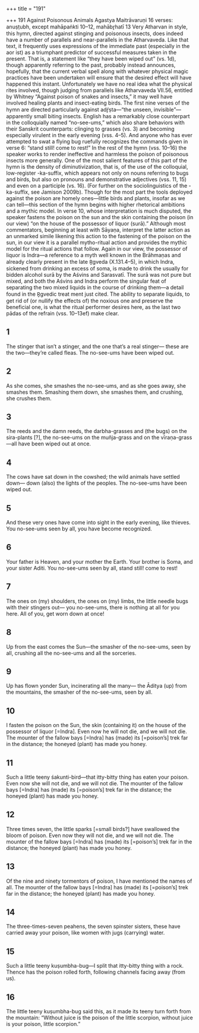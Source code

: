 +++
title = "191"

+++
191 Against Poisonous Animals
Agastya Maitrāvaruṇi
16 verses: anuṣṭubh, except mahāpaṅkti 10–12, mahābr̥hatī 13
Very Atharvan in style, this hymn, directed against stinging and poisonous insects,  does indeed have a number of parallels and near-parallels in the Atharvaveda. Like  that text, it frequently uses expressions of the immediate past (especially in the aor ist) as a triumphant predictor of successful measures taken in the present. That is,  a statement like “they have been wiped out” (vs. 1d), though apparently referring to  the past, probably instead announces, hopefully, that the current verbal spell along  with whatever physical magic practices have been undertaken will ensure that the  desired effect will have happened this instant. Unfortunately we have no real idea  what the physical rites involved, though judging from parallels like Atharvaveda  VII.56, entitled by Whitney “Against poison of snakes and insects,” it may well have  involved healing plants and insect-eating birds.
The first nine verses of the hymn are directed particularly against adŕ̥ṣta—“the  unseen, invisible”—apparently small biting insects. English has a remarkably close  counterpart in the colloquially named “no-see-ums,” which also share behaviors  with their Sanskrit counterparts: clinging to grasses (vs. 3) and becoming especially  virulent in the early evening (vss. 4–5). And anyone who has ever attempted to swat a flying bug ruefully recognizes the commands given in verse 6: “stand still! come  to rest!”
In the rest of the hymn (vss. 10–16) the speaker works to render ineffective and  harmless the poison of poisonous insects more generally. One of the most salient  features of this part of the hymn is the density of diminutivization, that is, of the  use of the colloquial, low-register -ka-suffix, which appears not only on nouns  referring to bugs and birds, but also on pronouns and demonstrative adjectives (vss.  11, 15) and even on a participle (vs. 16). (For further on the sociolinguistics of the  -ka-suffix, see Jamison 2009b). Though for the most part the tools deployed against  the poison are homely ones—little birds and plants, insofar as we can tell—this  section of the hymn begins with higher rhetorical ambitions and a mythic model.  In verse 10, whose interpretation is much disputed, the speaker fastens the poison  on the sun and the skin containing the poison (in our view) “on the house of the  possessor of liquor (surā).” Although most commentators, beginning at least with  Sāyaṇa, interpret the latter action as an unmarked simile likening this action to  the fastening of the poison on the sun, in our view it is a parallel mytho-ritual  action and provides the mythic model for the ritual actions that follow. Again in  our view, the possessor of liquor is Indra—a reference to a myth well known in the  Brāhmaṇas and already clearly present in the late R̥gveda (X.131.4–5), in which  Indra, sickened from drinking an excess of soma, is made to drink the usually for bidden alcohol surā by the Aśvins and Sarasvatī. The surā was not pure but mixed,  and both the Aśvins and Indra perform the singular feat of separating the two  mixed liquids in the course of drinking them—a detail found in the R̥gvedic treat ment just cited. The ability to separate liquids, to get rid of (or nullify the effects of)  the noxious one and preserve the beneficial one, is what the ritual performer desires  here, as the last two pādas of the refrain (vss. 10–13ef) make clear.
## 1
The stinger that isn’t a stinger, and the one that’s a real stinger—
these are the two—they’re called fleas. The no-see-ums have been
wiped out.
## 2
As she comes, she smashes the no-see-ums, and as she goes away, she  smashes them.
Smashing them down, she smashes them, and crushing, she
crushes them.
## 3
The reeds and the damn reeds, the darbha-grasses and (the bugs) on the  sira-plants [?],
the no-see-ums on the muñja-grass and on the vīraṇa-grass—all have  been wiped out at once.
## 4
The cows have sat down in the cowshed; the wild animals have settled  down—
down (also) the lights of the peoples. The no-see-ums have been
wiped out.
## 5
And these very ones have come into sight in the early evening, like  thieves.
You no-see-ums seen by all, you have become recognized.

## 6
Your father is Heaven, and your mother the Earth. Your brother is  Soma, and your sister Aditi.
You no-see-ums seen by all, stand still! come to rest!
## 7
The ones on (my) shoulders, the ones on (my) limbs, the little needle  bugs with their stingers out—
you no-see-ums, there is nothing at all for you here. All of you, get  worn down at once!
## 8
Up from the east comes the Sun—the smasher of the no-see-ums, seen  by all,
crushing all the no-see-ums and all the sorceries.
## 9
Up has flown yonder Sun, incinerating all the many—
the Āditya (up) from the mountains, the smasher of the no-see-ums,  seen by all.
## 10
I fasten the poison on the Sun, the skin (containing it) on the house of  the possessor of liquor [=Indra].
Even now he will not die, and we will not die.
The mounter of the fallow bays [=Indra] has (made) its [=poison’s] trek  far in the distance; the honeyed (plant) has made you honey.
## 11
Such a little teeny śakunti-bird—that itty-bitty thing has eaten your  poison.
Even now she will not die, and we will not die.
The mounter of the fallow bays [=Indra] has (made) its [=poison’s] trek  far in the distance; the honeyed (plant) has made you honey.
## 12
Three times seven, the little sparks [=small birds?] have swallowed the  bloom of poison.
Even now they will not die, and we will not die.
The mounter of the fallow bays [=Indra] has (made) its [=poison’s] trek  far in the distance; the honeyed (plant) has made you honey.
## 13
Of the nine and ninety tormentors of poison,
I have mentioned the names of all.
The mounter of the fallow bays [=Indra] has (made) its [=poison’s] trek  far in the distance; the honeyed (plant) has made you honey.
## 14
The three-times-seven peahens, the seven spinster sisters,
these have carried away your poison, like women with jugs
(carrying) water.
## 15
Such a little teeny kuṣumbha-bug—I split that itty-bitty thing with a  rock.
Thence has the poison rolled forth, following channels facing away  (from us).
## 16
The little teeny kuṣumbha-bug said this, as it made its teeny turn forth  from the mountain:
“Without juice is the poison of the little scorpion, without juice is your  poison, little scorpion.”
